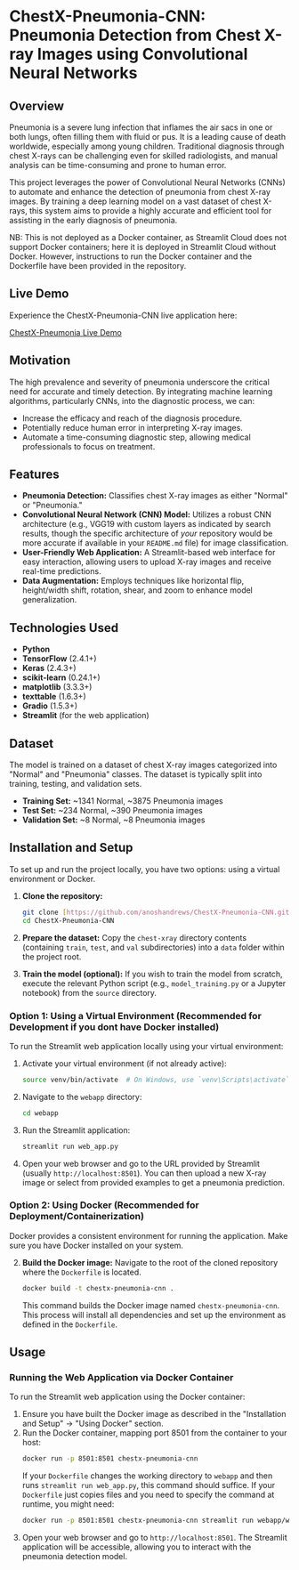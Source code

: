 # ChestX-Pneumonia-CNN: Pneumonia Detection from Chest X-ray Images using Convolutional Neural Networks

## Overview

Pneumonia is a severe lung infection that inflames the air sacs in one or both lungs, often filling them with fluid or pus. It is a leading cause of death worldwide, especially among young children. Traditional diagnosis through chest X-rays can be challenging even for skilled radiologists, and manual analysis can be time-consuming and prone to human error.

This project leverages the power of Convolutional Neural Networks (CNNs) to automate and enhance the detection of pneumonia from chest X-ray images. By training a deep learning model on a vast dataset of chest X-rays, this system aims to provide a highly accurate and efficient tool for assisting in the early diagnosis of pneumonia.

NB: This is not deployed as a Docker container, as Streamlit Cloud does not support Docker containers; here it is deployed in Streamlit Cloud without Docker. However, instructions to run the Docker container and the Dockerfile have been provided in the repository.

## Live Demo

Experience the ChestX-Pneumonia-CNN live application here:

[ChestX-Pneumonia Live Demo](https://chestx-pneumonia.streamlit.app/)

## Motivation

The high prevalence and severity of pneumonia underscore the critical need for accurate and timely detection. By integrating machine learning algorithms, particularly CNNs, into the diagnostic process, we can:
* Increase the efficacy and reach of the diagnosis procedure.
* Potentially reduce human error in interpreting X-ray images.
* Automate a time-consuming diagnostic step, allowing medical professionals to focus on treatment.

## Features

* **Pneumonia Detection:** Classifies chest X-ray images as either "Normal" or "Pneumonia."
* **Convolutional Neural Network (CNN) Model:** Utilizes a robust CNN architecture (e.g., VGG19 with custom layers as indicated by search results, though the specific architecture of *your* repository would be more accurate if available in your `README.md` file) for image classification.
* **User-Friendly Web Application:** A Streamlit-based web interface for easy interaction, allowing users to upload X-ray images and receive real-time predictions.
* **Data Augmentation:** Employs techniques like horizontal flip, height/width shift, rotation, shear, and zoom to enhance model generalization.

## Technologies Used

* **Python**
* **TensorFlow** (2.4.1+)
* **Keras** (2.4.3+)
* **scikit-learn** (0.24.1+)
* **matplotlib** (3.3.3+)
* **texttable** (1.6.3+)
* **Gradio** (1.5.3+)
* **Streamlit** (for the web application)

## Dataset

The model is trained on a dataset of chest X-ray images categorized into "Normal" and "Pneumonia" classes. The dataset is typically split into training, testing, and validation sets.

* **Training Set:** ~1341 Normal, ~3875 Pneumonia images
* **Test Set:** ~234 Normal, ~390 Pneumonia images
* **Validation Set:** ~8 Normal, ~8 Pneumonia images


## Installation and Setup

To set up and run the project locally, you have two options: using a virtual environment or Docker.

1.  **Clone the repository:**
    ```bash
    git clone [https://github.com/anoshandrews/ChestX-Pneumonia-CNN.git](https://github.com/anoshandrews/ChestX-Pneumonia-CNN.git)
    cd ChestX-Pneumonia-CNN
    ```

2.  **Prepare the dataset:**
    Copy the `chest-xray` directory contents (containing `train`, `test`, and `val` subdirectories) into a `data` folder within the project root.

3.  **Train the model (optional):**
    If you wish to train the model from scratch, execute the relevant Python script (e.g., `model_training.py` or a Jupyter notebook) from the `source` directory.


### Option 1: Using a Virtual Environment (Recommended for Development if you dont have Docker installed)

To run the Streamlit web application locally using your virtual environment:

1.  Activate your virtual environment (if not already active):
    ```bash
    source venv/bin/activate  # On Windows, use `venv\Scripts\activate`
    ```
2.  Navigate to the `webapp` directory:
    ```bash
    cd webapp
    ```
3.  Run the Streamlit application:
    ```bash
    streamlit run web_app.py
    ```
4.  Open your web browser and go to the URL provided by Streamlit (usually `http://localhost:8501`). You can then upload a new X-ray image or select from provided examples to get a pneumonia prediction.

### Option 2: Using Docker (Recommended for Deployment/Containerization)

Docker provides a consistent environment for running the application. Make sure you have Docker installed on your system.

2.  **Build the Docker image:**
    Navigate to the root of the cloned repository where the `Dockerfile` is located.
    ```bash
    docker build -t chestx-pneumonia-cnn .
    ```
    This command builds the Docker image named `chestx-pneumonia-cnn`. This process will install all dependencies and set up the environment as defined in the `Dockerfile`.

## Usage

### Running the Web Application via Docker Container

To run the Streamlit web application using the Docker container:

1.  Ensure you have built the Docker image as described in the "Installation and Setup" -> "Using Docker" section.
2.  Run the Docker container, mapping port 8501 from the container to your host:
    ```bash
    docker run -p 8501:8501 chestx-pneumonia-cnn
    ```
    If your `Dockerfile` changes the working directory to `webapp` and then runs `streamlit run web_app.py`, this command should suffice. If your `Dockerfile` just copies files and you need to specify the command at runtime, you might need:
    ```bash
    docker run -p 8501:8501 chestx-pneumonia-cnn streamlit run webapp/web_app.py
    ```
3.  Open your web browser and go to `http://localhost:8501`. The Streamlit application will be accessible, allowing you to interact with the pneumonia detection model.


